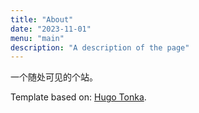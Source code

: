 ```yaml
---
title: "About"
date: "2023-11-01"
menu: "main"
description: "A description of the page"
---
```


一个随处可见的个站。


Template based on: [Hugo Tonka](https://github.com/nanxstats/hugo-tanka).